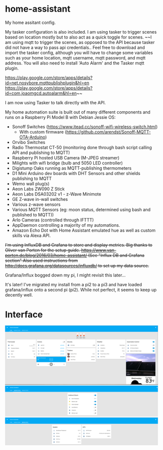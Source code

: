 # home-assistant

My home assitant config. 

My tasker configuration is also included. I am using tasker to trigger scenes based on location mostly but to also act as a quick toggle for scenes. ~~I am using mqtt to trigger the scenes, as opposed to the API because tasker did not have a way to pass api credentials.. Feel free to download and import the tasker config, although you will have to change some variables such as your home location, mqtt username, mqtt password, and mqtt address. You will also need to install 'Auto Alarm' and the Tasker mqtt plugin.

https://play.google.com/store/apps/details?id=net.nosybore.mqttpublishplugin&hl=en
https://play.google.com/store/apps/details?id=com.joaomgcd.autoalarm&hl=en~~

I am now using Tasker to talk directly with the API.

My home automation suite is built out of many different components and runs on a Raspberry Pi Model B with Debian Jessie OS:

- Sonoff Switches (https://www.itead.cc/sonoff-wifi-wireless-switch.html)
  - With custom firmware (https://github.com/arendst/Sonoff-MQTT-OTA-Arduino)
- Orvibo Switches
- Radio Thermostat CT-50 (monitoring done through bash script calling API and publishing to MQTT)
- Raspberry Pi hosted USB Camera (M-JPEG streamer)
- Milights with wifi bridge (bulb and 5050 LED controller)
- Digistump Oaks running as MQTT-publishing thermometers
- D1 Mini Arduino dev boards with DHT Sensors and other shields publishing to MQTT
- Wemo wall plug(s)
- Aeon Labs ZW090 Z Stick
- Aeon Labs DSA03202 v1 - z-Wave Minimote
- GE Z-wave in-wall switches
- Various z-wave sensors
- Various MQTT Sensors (eg: moon status, determined using bash and published to MQTT))
- Arlo Cameras (controlled through IFTTT)
- AppDaemon controlling a majority of my automations.
- Amazon Echo Dot with Home Assistant emulated hue as well as custom skills via Alexa API.


~~I'm using InfluxDB and Grafana to store and display metrics.
Big thanks to Oliver van Porten for the setup guide. https://www.van-porten.de/blog/2016/03/home-assistant/ (See "Influx DB and Grafana section"
Also used instructions from http://docs.grafana.org/datasources/influxdb/ to set up my data source.~~

Grafana/Influx bogged down my pi, I might revisit this later...

It's later! I've migrated my install from a pi2 to a pi3 and have loaded grafana/influx onto a second pi (pi2). While not perfect, it seems to keep up decently well. 

 



# Interface
![UI](screenshot1.png)  
![UI2](screenshot2.png)  
![UI](screenshot3.png)
